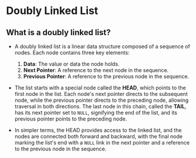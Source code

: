 # Doubly Linked List
## What is a doubly linked list?
-  A doubly linked list is a linear data structure composed of a sequence of nodes. Each node contains three key elements:

	1. **Data**: The value or data the node holds.
	2. **Next Pointer**: A reference to the next node in the sequence.
	3. **Previous Pointer**: A reference to the previous node in the sequence.
- The list starts with a special node called the **HEAD**, which points to the first node in the list. Each node's next pointer directs to the subsequent node, while the previous pointer directs to the preceding node, allowing traversal in both directions. The last node in this chain, called the **TAIL**, has its next pointer set to `NULL`, signifying the end of the list, and its previous pointer points to the preceding node.
- In simpler terms, the HEAD provides access to the linked list, and the nodes are connected both forward and backward, with the final node marking the list's end with a `NULL` link in the next pointer and a reference to the previous node in the sequence.